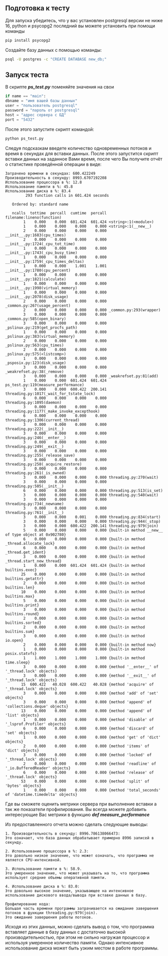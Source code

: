 ## Подготовка к тесту

Для запуска убедитесь, что у вас установлен postgresql версии не ниже 16, python и psycopg2
последний вы можете установить при помощи команды

```bash
pip install psycopg2
```
Создайте базу данных с помощью команды:


```bash
psql -U postgres -c "CREATE DATABASE new_db;"
```

## Запуск теста

В скрипте ***ps_test.py*** поменяйте значения на свои

```python
if name == "main":
dbname = "имя вашей базы данных"
user = "пользователь postgresql"
password = "пароль от postgresql"
host = "адрес сервера с БД"
port = "5432"
```
После этого запустите скрипт командой:

```bash
python ps_test.py
```

Следуя подсказкам введете количество одновременных потоков и время в секундах для вставки данных.
После этого запустится скрипт вставки данных на заданное Вами время, после чего
Вы получите отчёт о статистике проведённой операции в виде:

```
Затрачено времени в секундах: 600.422249
Производительность в секунду: 8993.6707192208
Использование процессора в %: 12.8
Использование памяти в %: 45.8
Использование диска в %: 83.4
         293 function calls in 601.424 seconds

   Ordered by: standard name

   ncalls  tottime  percall  cumtime  percall filename:lineno(function)
        1    0.000    0.000  601.424  601.424 <string>:1(<module>)
        1    0.000    0.000    0.000    0.000 <string>:1(__new__)
        2    0.000    0.000    0.000    0.000 __init__.py:1683(cpu_times)
        2    0.000    0.000    0.000    0.000 __init__.py:1724(_cpu_tot_time)
        1    0.000    0.000    0.000    0.000 __init__.py:1743(_cpu_busy_time)
        1    0.000    0.000    0.000    0.000 __init__.py:1759(_cpu_times_deltas)
        1    0.000    0.000    1.001    1.001 __init__.py:1780(cpu_percent)
        1    0.000    0.000    0.000    0.000 __init__.py:1821(calculate)
        1    0.000    0.000    0.000    0.000 __init__.py:1998(virtual_memory)
        1    0.000    0.000    0.000    0.000 __init__.py:2078(disk_usage)
        2    0.000    0.000    0.000    0.000 _common.py:267(usage_percent)
        2    0.000    0.000    0.000    0.000 _common.py:293(wrapper)
        3    0.000    0.000    0.000    0.000 _common.py:585(open_binary)
        3    0.000    0.000    0.000    0.000 _pslinux.py:219(get_procfs_path)
        1    0.000    0.000    0.000    0.000 _pslinux.py:383(virtual_memory)
        2    0.000    0.000    0.000    0.000 _pslinux.py:563(cpu_times)
        2    0.000    0.000    0.000    0.000 _pslinux.py:575(<listcomp>)
        1    0.000    0.000    0.000    0.000 _psposix.py:123(disk_usage)
        3    0.000    0.000    0.000    0.000 _weakrefset.py:38(_remove)
        3    0.000    0.000    0.000    0.000 _weakrefset.py:81(add)
        1    0.000    0.000  601.424  601.424 ps_test.py:119(measure_performance)
        3    0.000    0.000  600.422  200.141 threading.py:1017(_wait_for_tstate_lock)
        6    0.000    0.000    0.000    0.000 threading.py:1095(daemon)
        3    0.000    0.000    0.000    0.000 threading.py:1177(_make_invoke_excepthook)
        6    0.000    0.000    0.000    0.000 threading.py:1306(current_thread)
        3    0.000    0.000    0.000    0.000 threading.py:222(__init__)
        3    0.000    0.000    0.000    0.000 threading.py:246(__enter__)
        3    0.000    0.000    0.000    0.000 threading.py:249(__exit__)
        3    0.000    0.000    0.000    0.000 threading.py:255(_release_save)
        3    0.000    0.000    0.000    0.000 threading.py:258(_acquire_restore)
        3    0.000    0.000    0.000    0.000 threading.py:261(_is_owned)
        3    0.000    0.000    0.000    0.000 threading.py:270(wait)
        3    0.000    0.000    0.000    0.000 threading.py:505(__init__)
        6    0.000    0.000    0.000    0.000 threading.py:513(is_set)
        3    0.000    0.000    0.000    0.000 threading.py:540(wait)
        3    0.000    0.000    0.000    0.000 threading.py:734(_newname)
        3    0.000    0.000    0.000    0.000 threading.py:761(__init__)
        3    0.000    0.000    0.001    0.000 threading.py:834(start)
        3    0.000    0.000    0.000    0.000 threading.py:944(_stop)
        3    0.000    0.000  600.422  200.141 threading.py:979(join)
        5    0.000    0.000    0.000    0.000 {built-in method __new__ of type object at 0x902780}
        6    0.000    0.000    0.000    0.000 {built-in method _thread.allocate_lock}
        6    0.000    0.000    0.000    0.000 {built-in method _thread.get_ident}
        3    0.000    0.000    0.000    0.000 {built-in method _thread.start_new_thread}
        1    0.000    0.000  601.424  601.424 {built-in method builtins.exec}
       25    0.000    0.000    0.000    0.000 {built-in method builtins.getattr}
        2    0.000    0.000    0.000    0.000 {built-in method builtins.len}
       10    0.000    0.000    0.000    0.000 {built-in method builtins.max}
        5    0.000    0.000    0.000    0.000 {built-in method builtins.print}
        3    0.000    0.000    0.000    0.000 {built-in method builtins.round}
        2    0.000    0.000    0.000    0.000 {built-in method builtins.sorted}
        2    0.000    0.000    0.000    0.000 {built-in method builtins.sum}
        3    0.000    0.000    0.000    0.000 {built-in method io.open}
        2    0.000    0.000    0.000    0.000 {built-in method now}
        1    0.000    0.000    0.000    0.000 {built-in method posix.statvfs}
        1    1.000    1.000    1.000    1.000 {built-in method time.sleep}
        3    0.000    0.000    0.000    0.000 {method '__enter__' of '_thread.lock' objects}
        3    0.000    0.000    0.000    0.000 {method '__exit__' of '_thread.lock' objects}
       15  600.422   40.028  600.422   40.028 {method 'acquire' of '_thread.lock' objects}
        3    0.000    0.000    0.000    0.000 {method 'add' of 'set' objects}
        3    0.000    0.000    0.000    0.000 {method 'append' of 'collections.deque' objects}
       13    0.000    0.000    0.000    0.000 {method 'append' of 'list' objects}
        1    0.000    0.000    0.000    0.000 {method 'disable' of '_lsprof.Profiler' objects}
        6    0.000    0.000    0.000    0.000 {method 'discard' of 'set' objects}
        1    0.000    0.000    0.000    0.000 {method 'get' of 'dict' objects}
        2    0.000    0.000    0.000    0.000 {method 'items' of 'dict' objects}
        3    0.000    0.000    0.000    0.000 {method 'locked' of '_thread.lock' objects}
        2    0.000    0.000    0.000    0.000 {method 'readline' of '_io.BufferedReader' objects}
        6    0.000    0.000    0.000    0.000 {method 'release' of '_thread.lock' objects}
       53    0.000    0.000    0.000    0.000 {method 'split' of 'bytes' objects}
        1    0.000    0.000    0.000    0.000 {method 'total_seconds' of 'datetime.timedelta' objects}

```
Где вы сможете оценить метрики сервера при выполнение вставки а так же показатели профилирования. Вы всегда можете добавить интересующие Вас метрики 
в функцию ***def measure_performance***

Из предоставленного отчета можно сделать следующие выводы:

    1. Производительность в секунду: 8996.786138066473:
    Это означает, что база данных обрабатывает примерно 8996 записей в секунду.

    2. Использование процессора в %: 2.3: 
    Это довольно низкое значение, что может означать, что программа не является CPU-интенсивной.

    3. Использование памяти в %: 58.9. 
    Это умеренное значение, что может указывать на то, что программа использует средние объемы оперативной памяти.

    4. Использование диска в %: 83.0: 
    Это довольно высокое значение, указывающее на интенсивное использование дискового ввода/вывода при вставке данных в базу.

    Профилирование кода: 
    Большая часть времени программы затрачивается на ожидание завершения потоков в функции threading.py:979(join). 
    Это ожидание завершения работы потоков.

Исходя из этих данных, можно сделать вывод о том, что программа вставляет данные в базу данных с достаточно высокой 
производительностью, при этом не сильно нагружая процессор и используя умеренное количество памяти. Однако интенсивное
использование диска может быть узким местом в работе программы.
